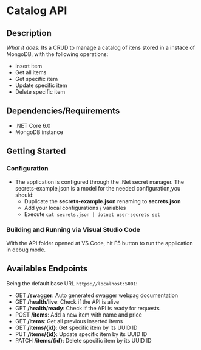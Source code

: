 
# Catalog API

## Description

*What it does:*
Its a CRUD to manage a catalog of itens stored in a instace of MongoDB, with the following operations:
- Insert item
- Get all items
- Get specific item
- Update specific item
- Delete specific item

## Dependencies/Requirements
- .NET Core 6.0
- MongoDB instance

## Getting Started

### Configuration
- The application is configured through the .Net secret manager. The secrets-example.json is a model for the needed configuration,you should:
  - Duplicate the **secrets-example.json** renaming to **secrets.json**
  - Add your local configurations / variables 
  - Execute `cat secrets.json | dotnet user-secrets set`

### Building and Running via Visual Studio Code

With the API folder opened at VS Code, hit F5 button to run the application in debug mode.

## Availables Endpoints

Being the default base URL `https://localhost:5001`:

- GET **/swagger**: Auto generated swagger webpag documentation
- GET **/health/live**: Check if the API is alive
- GET **/health/ready**: Check if the API is ready for requests
- POST **/items**: Add a new item with name and price
- GET **/items**: Get all previous inserted items
- GET **/items/{id}**: Get specific item by its UUID ID
- PUT **/items/{id}**: Update specific item by its UUID ID
- PATCH **/items/{id}**: Delete specific item by its UUID ID
